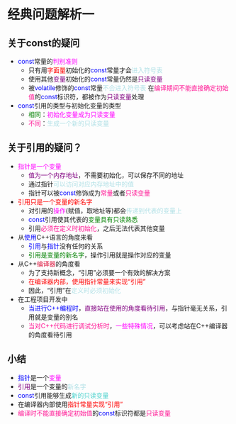 # 经典问题解析一
## 关于const的疑问
- <font color=blue>const</font>常量的<font color=Fuchsia>判别准则</font>
  - 只有用<font color=red>字面量</font>初始化的<font color=blue>const</font>常量才会<font color=PowderBlue>进入符号表</font>
  - 使用其他<font color=purple>变量</font>初始化的<font color=blue>const</font>常量仍然是<font color=purple>只读变量</font>
  - 被<font color=blue>volatile</font>修饰的<font color=blue>const</font>常量<font color=PowderBlue>不会进入符号表</font>
  在<font color=deeppink>编译期间不能直接确定初始值</font>的<font color=blue>const</font>标识符，都被作为<font color=purple>只读变量</font>处理
- <font color=blue>const</font>引用的类型与初始化变量的类型
  - <font color=green>相同</font>：<font color=Fuchsia>初始化变量成为只读变量</font>
  - <font color=deeppink>不同</font>：<font color=PowderBlue>生成一个新的只读变量</font>
  
## 关于引用的疑问？
- <font color=Fuchsia>指针是一个变量</font>
  - <font color=purple>值为一个内存地址</font>，不需要初始化，可以保存不同的地址
  - 通过指针<font color=PowderBlue>可以访问对应内存地址中的值</font>
  - 指针可以被<font color=blue>const</font>修饰成为<font color=deeppink>常量</font>或者<font color=deeppink>只读变量</font>
- <font color=red>引用只是一个变量的新名字</font>
  - 对引用的<font color=Fuchsia>操作</font>(赋值，取地址等)都会<font color=PowderBlue>传递到代表的变量上</font>
  - <font color=blue>const</font>引用使其代表的<font color=green>变量具有只读熟悉</font>
  - 引用<font color=deeppink>必须在定义时初始化</font>，之后无法代表其他变量
- 从<font color=blue>使用</font>C++语言的角度来看
  - <font color=blue>引用</font>与<font color=blue>指针</font>没有任何的关系
  - <font color=green>引用是变量的新名字</font>，操作引用就是操作对应的变量
- 从C++<font color=Crimson>编译器</font>的角度看
  - 为了支持新概念，“引用”必须要一个有效的解决方案
  - <font color=red>在编译器内部，使用指针常量来实现“引用”</font>
  - 因此，“引用”在<font color=PowderBlue>定义时必须初始化</font>
- 在工程项目开发中
  - <font color=blue>当进行C++编程时</font>，<font color=purple>直接站在使用的角度看待引用</font>，与指针毫无关系，引用就是变量的别名
  - <font color=deeppink>当对C++代码进行调试分析时</font>，<font color=Fuchsia>一些特殊情况</font>，可以考虑站在C++编译器的角度看待引用
  
## 小结
- <font color=blue>指针</font>是一个<font color=Fuchsia>变量</font>
- <font color=purple>引用</font>是一个变量的<font color=PowderBlue>新名字</font>
- <font color=blue>const</font>引用能够生成<font color=MediumTurquoise>新的只读变量</font>
- 在编译器内部使用<font color=red>指针常量实现“引用”</font>
- <font color=deeppink>编译时不能直接确定初始值</font>的<font color=blue>const</font>标识符都是<font color=deeppink>只读变量</font>